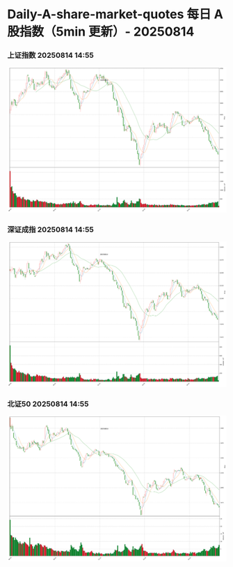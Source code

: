
# Daily-A-share-market-quotes 每日 A 股指数（5min 更新）- 20250814

### 上证指数 20250814 14:55
![](./fig/2025/8/20250814-sh000001.png)

### 深证成指 20250814 14:55
![](./fig/2025/8/20250814-sz399001.png)

### 北证50 20250814 14:55
![](./fig/2025/8/20250814-bj899050.png)
